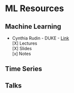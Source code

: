 # ML Resources

## Machine Learning
* Cynthia Rudin - DUKE - [Link](https://users.cs.duke.edu/~cynthia/teaching.html) <br />
  [X] Lectures <br />
  [X] Slides <br />
  [x] Notes <br />


## Time Series


## Talks

